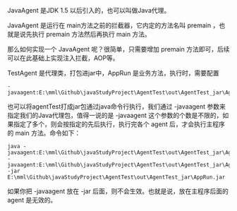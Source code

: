 JavaAgent 是JDK 1.5 以后引入的，也可以叫做Java代理。

JavaAgent 是运行在 main方法之前的拦截器，它内定的方法名叫 premain ，也就是说先执行 premain 方法然后再执行 main 方法。

那么如何实现一个 JavaAgent 呢？很简单，只需要增加 premain 方法即可，后续可以在此基础上实现注入拦截，AOP等。

TestAgent 是代理类，打包进jar中，AppRun 是业务方法，执行时，需要配置
```
-javaagent:E:\mml\Github\javaStudyProject\AgentTest\out\AgentTest_jar\AgentTest.jar=helloworld
```

也可以将agentTest打成jar包通过java命令行执行，我们通过 -javaagent 参数来指定我们的Java代理包，值得一说的是 -javaagent 这个参数的个数是不限的，如果指定了多个，则会按指定的先后执行，执行完各个 agent 后，才会执行主程序的 main 方法。命令如下：
```
java -javaagent:E:\mml\Github\javaStudyProject\AgentTest\out\AgentTest_jar\AgentTest.jar=helloworld1 -javaagent:E:\mml\Github\javaStudyProject\AgentTest\out\AgentTest_jar\AgentTest.jar=helloworld2 -jar E:\mml\Github\javaStudyProject\AgentTest\out\AgentTest_jar\AppRun.jar
```

如果你把 -javaagent 放在 -jar 后面，则不会生效。也就是说，放在主程序后面的 agent 是无效的。